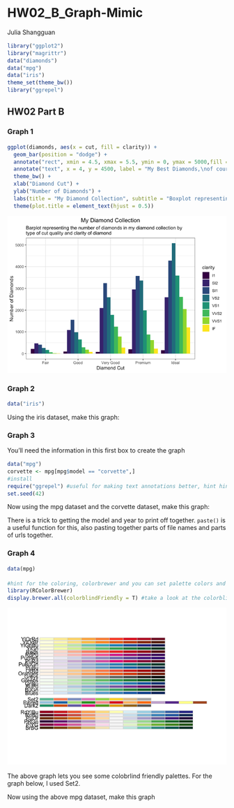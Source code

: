 HW02\_B\_Graph-Mimic
================
Julia Shangguan

``` r
library("ggplot2")
library("magrittr") 
data("diamonds")
data("mpg")
data("iris")
theme_set(theme_bw()) 
library("ggrepel")
```

## HW02 Part B

### Graph 1

``` r
ggplot(diamonds, aes(x = cut, fill = clarity)) +
  geom_bar(position = "dodge") + 
  annotate("rect", xmin = 4.5, xmax = 5.5, ymin = 0, ymax = 5000,fill = "black", alpha = 0.2) +
  annotate("text", x = 4, y = 4500, label = "My Best Diamonds,\nof course") +
  theme_bw() +
  xlab("Diamond Cut") +
  ylab("Number of Diamonds") +
  labs(title = "My Diamond Collection", subtitle = "Boxplot representing the number of diamonds in my diamond collection by\ntype of cut quality and clarity of diamond") +
  theme(plot.title = element_text(hjust = 0.5)) 
```

![](HW02_B_Mimic_starter_files/figure-gfm/unnamed-chunk-1-1.png)<!-- -->

### Graph 2

``` r
data("iris")
```

Using the iris dataset, make this graph:

### Graph 3

You’ll need the information in this first box to create the graph

``` r
data("mpg")
corvette <- mpg[mpg$model == "corvette",]
#install
require("ggrepel") #useful for making text annotations better, hint hint
set.seed(42)
```

Now using the mpg dataset and the corvette dataset, make this graph:

There is a trick to getting the model and year to print off together.
`paste()` is a useful function for this, also pasting together parts of
file names and parts of urls together.

### Graph 4

``` r
data(mpg)

#hint for the coloring, colorbrewer and you can set palette colors and make your graphs colorblind friendly
library(RColorBrewer)
display.brewer.all(colorblindFriendly = T) #take a look at the colorblindfriendly options
```

![](HW02_B_Mimic_starter_files/figure-gfm/unnamed-chunk-4-1.png)<!-- -->

The above graph lets you see some colobrlind friendly palettes. For the
graph below, I used Set2.

Now using the above mpg dataset, make this graph
